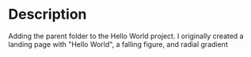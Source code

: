 # Description

 Adding the parent folder to the Hello World project. I originally created a landing page with "Hello World", a falling figure, and radial gradient
